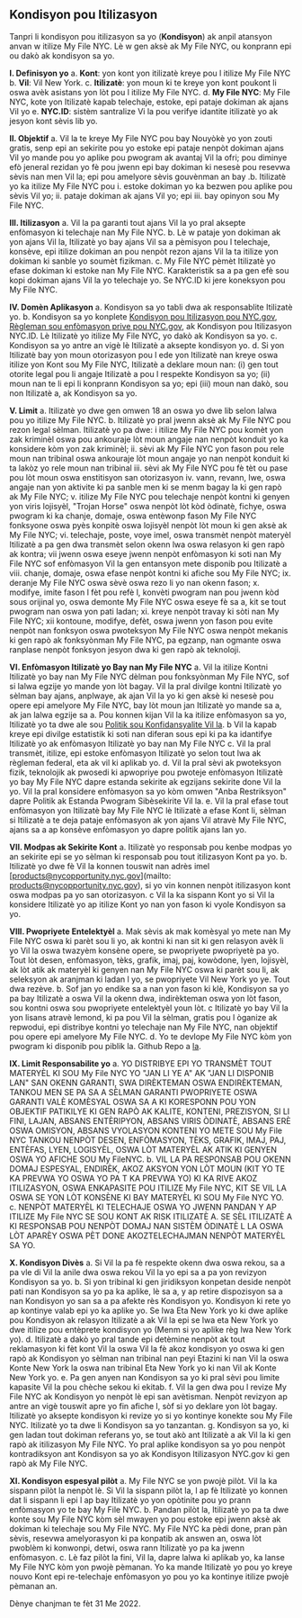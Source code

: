 ## Kondisyon pou Itilizasyon

Tanpri li kondisyon pou itilizasyon sa yo (**Kondisyon**) ak anpil atansyon anvan w itilize My File NYC. Lè w gen aksè ak My File NYC, ou konprann epi ou dakò ak kondisyon sa yo.

**I. Definisyon yo**
a. **Kont**: yon kont yon itilizatè kreye pou l itilize My File NYC
b. **Vil**: Vil New York.
c. **Itilizatè**: yon moun ki te kreye yon kont poukont li oswa avèk asistans yon lòt pou l itilize My File NYC.
d. **My File NYC**: My File NYC, kote yon Itilizatè kapab telechaje, estoke, epi pataje dokiman ak ajans Vil yo
e. **NYC.ID**: sistèm santralize Vi la pou verifye idantite itilizatè yo ak jesyon kont sèvis lib yo.

**II. Objektif**
a. Vil la te kreye My File NYC pou bay Nouyòkè yo yon zouti gratis, senp epi an sekirite pou yo estoke epi pataje nenpòt dokiman ajans Vil yo mande pou yo aplike pou pwogram ak avantaj Vil la ofri; pou diminye efò jeneral rezidan yo fè pou jwenn epi bay dokiman ki nesesè pou resevwa sèvis nan men Vil la; epi pou amelyore sèvis gouvènman an bay
.b. Itilizatè yo ka itilize My File NYC pou
i. estoke dokiman yo ka bezwen pou aplike pou sèvis Vil yo;
ii. pataje dokiman ak ajans Vil yo; epi
iii. bay opinyon sou My File NYC.

**III. Itilizasyon**
a. Vil la pa garanti tout ajans Vil la yo pral aksepte enfòmasyon ki telechaje nan My File NYC.
b. Lè w pataje yon dokiman ak yon ajans Vil la, Itilizatè yo bay ajans Vil sa a pèmisyon pou l telechaje, konsève, epi itilize dokiman an pou nenpòt rezon ajans Vil la ta itilize yon dokiman ki sanble yo soumèt fizikman.
c. My File NYC pèmèt Itilizatè yo efase dokiman ki estoke nan My File NYC. Karakteristik sa a pa gen efè sou kopi dokiman ajans Vil la yo telechaje yo.
Se NYC.ID ki jere koneksyon pou My File NYC.

**IV. Domèn Aplikasyon**
a. Kondisyon sa yo tabli dwa ak responsablite Itilizatè yo.
b. Kondisyon sa yo konplete [Kondisyon pou Itilizasyon pou NYC.gov](https://www1.nyc.gov/home/terms-of-use.page), [Règleman sou enfòmasyon prive pou NYC.gov](https://www1.nyc.gov/home/privacy-policy.page), ak Kondisyon pou Itilizasyon NYC.ID. Lè Itilizatè yo itilize My File NYC, yo dakò ak Kondisyon sa yo.
c. Kondisyon sa yo antre an vigè lè Itilizatè a aksepte kondisyon yo.
d. Si yon Itilizatè bay yon moun otorizasyon pou l ede yon Itilizatè nan kreye oswa itilize yon Kont sou My File NYC, Itilizatè a deklare moun nan: (i) gen tout otorite legal pou li angaje Itilizatè a pou l respekte Kondisyon sa yo; (ii) moun nan te li epi li konprann Kondisyon sa yo; epi (iii) moun nan dakò, sou non Itilizatè a, ak Kondisyon sa yo.

**V. Limit**
a. Itilizatè yo dwe gen omwen 18 an oswa yo dwe lib selon lalwa pou yo itilize My File NYC.
b. Itilizatè yo pral jwenn aksè ak My File NYC pou rezon legal sèlman. Itilizatè yo pa dwe:
i itilize My File NYC pou komèt yon zak kriminèl oswa pou ankouraje lòt moun angaje nan nenpòt konduit yo ka konsidere kòm yon zak kriminèl;
ii. sèvi ak My File NYC yon fason pou rele moun nan tribinal oswa ankouraje lòt moun angaje yo nan nenpòt konduit ki ta lakòz yo rele moun nan tribinal
iii. sèvi ak My File NYC pou fè tèt ou pase pou lòt moun oswa enstitisyon san otorizasyon
iv. vann, revann, lwe, oswa angaje nan yon aktivite ki pa sanble men ki se menm bagay la ki gen rapò ak My File NYC;
v. itilize My File NYC pou telechaje nenpòt kontni ki genyen yon viris lojisyèl, "Trojan Horse" oswa nenpòt lòt kòd òdinatè, fichye, oswa pwogram ki ka chanje, domaje, oswa entèwonp fason My File NYC fonksyone oswa pyès konpitè oswa lojisyèl nenpòt lòt moun ki gen aksè ak My File NYC;
vi. telechaje, poste, voye imel, oswa transmèt nenpòt materyèl Itilizatè a pa gen dwa transmèt selon okenn lwa oswa relasyon ki gen rapò ak kontra;
vii jwenn oswa eseye jwenn nenpòt enfòmasyon ki soti nan My File NYC sof enfòmasyon Vil la gen entansyon mete disponib pou Itilizatè a
viii. chanje, domaje, oswa efase nenpòt kontni ki afiche sou My File NYC;
ix. deranje My File NYC oswa sèvè oswa rezo li yo nan okenn fason;
x. modifye, imite fason l fèt pou refè l, konvèti pwogram nan pou jwenn kòd sous orijinal yo, oswa demonte My File NYC oswa eseye fè sa a, kit se tout pwogram nan oswa yon pati ladan;
xi. kreye nenpòt travay ki sòti nan My File NYC;
xii kontoune, modifye, defèt, oswa jwenn yon fason pou evite nenpòt nan fonksyon oswa pwoteksyon My File NYC oswa nenpòt mekanis ki gen rapò ak fonksyònman My File NYC, pa egzanp, nan ogmante oswa ranplase nenpòt fonksyon jesyon dwa ki gen rapò ak teknoloji.

**VI. Enfòmasyon Itilizatè yo Bay nan My File NYC**
a. Vil la itilize Kontni Itilizatè yo bay nan My File NYC dèlman pou fonksyònman My File NYC, sof si lalwa egzije yo mande yon lòt bagay. Vil la pral divilge kontni Itilizatè yo sèlman bay ajans, anplwaye, ak ajan Vil la yo ki gen aksè ki nesesè pou opere epi amelyore My File NYC, bay lòt moun jan Itilizatè yo mande sa a, ak jan lalwa egzije sa a. Pou konnen kijan Vil la ka itilize enfòmasyon sa yo, Itilizatè yo ta dwe ale sou [Politik sou Konfidansyalite Vil la](https://www1.nyc.gov/home/privacy-policy.page).
b Vil la kapab kreye epi divilge estatistik ki soti nan diferan sous epi ki pa ka idantifye Itilizatè yo ak enfòmasyon Itilizatè yo bay nan My File NYC
c. Vil la pral transmèt, itilize, epi estoke enfòmasyon Itilizatè yo selon tout lwa ak règleman federal, eta ak vil ki aplikab yo.
d. Vil la pral sèvi ak pwoteksyon fizik, teknolojik ak pwosedi ki apwopriye pou pwoteje enfòmasyon Itilizatè yo bay My File NYC dapre estanda sekirite ak egzijans sekirite done Vil la yo. Vil la pral konsidere enfòmasyon sa yo kòm omwen "Anba Restriksyon" dapre Politik ak Estanda Pwogram Sibèsekirite Vil la.
e. Vil la pral efase tout enfòmasyon yon Itilizatè bay My File NYC lè Itilizatè a efase Kont li, sèlman si Itilizatè a te deja pataje enfòmasyon ak yon ajans Vil atravè My File NYC, ajans sa a ap konsève enfòmasyon yo dapre politik ajans lan yo.

**VII. Modpas ak Sekirite Kont**
a. Itilizatè yo responsab pou kenbe modpas yo an sekirite epi se yo sèlman ki responsab pou tout itilizasyon Kont pa yo.
b. Itilizatè yo dwe fè Vil la konnen touswit nan adrès imel [products@nycopportunity.nyc.gov](mailto: products@nycopportunity.nyc.gov), si yo vin konnen nenpòt itilizasyon kont oswa modpas pa yo san otorizasyon.
c Vil la ka sispann Kont yo si Vil la konsidere Itilizatè yo ap itilize Kont yo nan yon fason ki vyole Kondisyon sa yo.

**VIII. Pwopriyete Entelektyèl**
a. Mak sèvis ak mak komèsyal yo mete nan My File NYC oswa ki parèt sou li yo, ak kontni ki nan sit ki gen relasyon avèk li yo Vil la oswa twazyèm konsène opere, se pwopriyete pwopriyetè pa yo. Tout lòt desen, enfòmasyon, tèks, grafik, imaj, paj, kowòdone, lyen, lojisyèl, ak lòt atik ak materyèl ki genyen nan My File NYC oswa ki parèt sou li, ak seleksyon ak aranjman ki ladan l yo, se pwopriyete Vil New York yo ye. Tout dwa rezève.
b. Sof jan yo endike sa a nan yon fason ki klè, Kondisyon sa yo pa bay Itilizatè a oswa Vil la okenn dwa, indirèkteman oswa yon lòt fason, sou kontni oswa sou pwopriyete entelektyèl youn lòt.
c Itilizatè yo bay Vil la yon lisans atravè lemond, ki pa pou Vil la sèlman, gratis pou l òganize ak repwodui, epi distribye kontni yo telechaje nan My File NYC, nan objektif pou opere epi amelyore My File NYC.
d. Yo te devlope My File NYC kòm yon pwogram ki disponib pou piblik la. Github Repo a [la](https://github.com/CityOfNewYork/my-file-nyc).

**IX. Limit Responsabilite yo**
a. YO DISTRIBYE EPI YO TRANSMÈT TOUT MATERYÈL KI SOU My File NYC YO "JAN LI YE A" AK "JAN LI DISPONIB LAN" SAN OKENN GARANTI, SWA DIRÈKTEMAN OSWA ENDIRÈKTEMAN, TANKOU MEN SE PA SA A SÈLMAN GARANTI PWOPRIYETE OSWA GARANTI VALÈ KOMÈSYAL OSWA SA A KI KORESPONN POU YON OBJEKTIF PATIKILYE KI GEN RAPÒ AK KALITE, KONTENI, PREZISYON, SI LI FINI, LAJAN, ABSANS ENTÈRIPYON, ABSANS VIRIS ÒDINATÈ, ABSANS ERÈ OSWA OMISYON, ABSANS VYOLASYON KONTENI YO METE SOU My File NYC TANKOU NENPÒT DESEN, ENFÒMASYON, TÈKS, GRAFIK, IMAJ, PAJ, ENTÈFAS, LYEN, LOGISYÈL, OSWA LÒT MATERYÈL AK ATIK KI GENYEN OSWA YO AFICHE SOU My FileNYC.
b. VIL LA PA RESPONSAB POU OKENN DOMAJ ESPESYAL, ENDIRÈK, AKOZ AKSYON YON LÒT MOUN (KIT YO TE KA PREVWA YO OSWA YO PA T KA PREVWA YO) KI KA RIVE AKOZ ITILIZASYON, OSWA ENKAPASITE POU ITILIZE My File NYC, KIT SE VIL LA OSWA SE YON LÒT KONSÈNE KI BAY MATERYÈL KI SOU My File NYC YO.
c. NENPÒT MATERYÈL KI TELECHAJE OSWA YO JWENN PANDAN Y AP ITILIZE My File NYC SE SOU KONT AK RISK ITILIZATÈ A. SE SÈL ITILIZATÈ A KI RESPONSAB POU NENPÒT DOMAJ NAN SISTÈM ÒDINATÈ L LA OSWA LÒT APARÈY OSWA PÈT DONE AKOZTELECHAJMAN NENPÒT MATERYÈL SA YO.

**X. Kondisyon Divès**
a. Si Vil la pa fè respekte okenn dwa oswa rekou, sa a pa vle di Vil la anile dwa oswa rekou Vil la yo epi sa a pa yon revizyon Kondisyon sa yo.
b. Si yon tribinal ki gen jiridiksyon konpetan deside nenpòt pati nan Kondisyon sa yo pa ka aplike, lè sa a, y ap retire dispozisyon sa a nan Kondisyon yo san sa a pa afekte rès Kondisyon yo. Kondisyon ki rete yo ap kontinye valab epi yo ka aplike yo.
Se lwa Eta New York yo ki dwe aplike pou Kondisyon ak relasyon Itilizatè a ak Vil la epi se lwa eta New York yo dwe itilize pou entèprete kondisyon yo (Menm si yo aplike règ lwa New York yo).
d. Itilizatè a dakò yo pral tande epi detèmine nenpòt ak tout reklamasyon ki fèt kont Vil la oswa Vil la fè akoz kondisyon yo oswa ki gen rapò ak Kondisyon yo sèlman nan tribinal nan peyi Etazini ki nan Vil la oswa Konte New York la oswa nan tribinal Eta New York yo ki nan Vil ak Konte New York yo.
e. Pa gen anyen nan Kondisyon sa yo ki pral sèvi pou limite kapasite Vil la pou chèche sekou ki ekitab.
f. Vil la gen dwa pou l revize My File NYC ak Kondisyon yo nenpòt lè epi san avètisman. Nenpòt revizyon ap antre an vigè touswit apre yo fin afiche l, sòf si yo deklare yon lòt bagay. Itilizatè yo aksepte kondisyon ki revize yo si yo kontinye konekte sou My File NYC. Itilizatè yo ta dwe li Kondisyon sa yo tanzantan.
g. Kondisyon sa yo, ki gen ladan tout dokiman referans yo, se tout akò ant Itilizatè a ak Vil la ki gen rapò ak itilizasyon My File NYC. Yo pral aplike kondisyon sa yo pou nenpòt kontradiksyon ant Kondisyon sa yo ak Kondisyon Itilizasyon NYC.gov ki gen rapò ak My File NYC.

**XI. Kondisyon espesyal pilòt**
a. My File NYC se yon pwojè pilòt. Vil la ka sispann pilòt la nenpòt lè. Si Vil la sispann pilòt la, l ap fè Itilizatè yo konnen dat li sispann li epi l ap bay Itilizatè yo yon opòtinite pou yo prann enfòmasyon yo te bay My File NYC.
b. Pandan pilòt la, Itilizatè yo pa ta dwe konte sou My File NYC kòm sèl mwayen yo pou estoke epi jwenn aksè ak dokiman ki telechaje sou My File NYC. My File NYC ka pèdi done, pran pàn sèvis, resevwa amelyorasyon ki pa konpatib ak answen an, oswa lòt pwoblèm ki konwonpi, detwi, oswa rann Itilizatè yo pa ka jwenn enfòmasyon.
c. Lè faz pilòt la fini, Vil la, dapre lalwa ki aplikab yo, ka lanse My File NYC kòm yon pwojè pèmanan. Yo ka mande Itilizatè yo pou yo kreye nouvo Kont epi re-telechaje enfòmasyon yo pou yo ka kontinye itilize pwojè pèmanan an.

Dènye chanjman te fèt 31 Me 2022.
